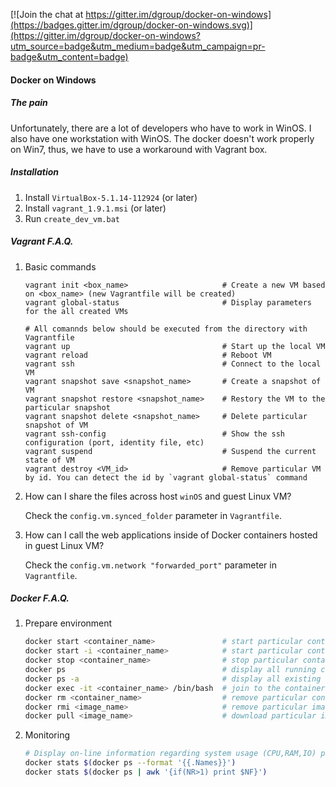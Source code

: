 [![Join the chat at https://gitter.im/dgroup/docker-on-windows](https://badges.gitter.im/dgroup/docker-on-windows.svg)](https://gitter.im/dgroup/docker-on-windows?utm_source=badge&utm_medium=badge&utm_campaign=pr-badge&utm_content=badge)


#### Docker on Windows
##### The pain
Unfortunately, there are a lot of developers who have to work in WinOS. I also have one workstation with WinOS.
The docker doesn't work properly on Win7, thus, we have to use a workaround with Vagrant box.

##### Installation
1. Install `VirtualBox-5.1.14-112924` (or later)
2. Install `vagrant_1.9.1.msi` (or later)
3. Run `create_dev_vm.bat`

##### Vagrant F.A.Q.
1. Basic commands
    ```shell
    vagrant init <box_name>                     # Create a new VM based on <box_name> (new Vagrantfile will be created)
    vagrant global-status                       # Display parameters for the all created VMs
    
    # All comannds below should be executed from the directory with Vagrantfile
    vagrant up                                  # Start up the local VM
    vagrant reload                              # Reboot VM
    vagrant ssh                                 # Connect to the local VM 
    vagrant snapshot save <snapshot_name>       # Create a snapshot of VM 
    vagrant snapshot restore <snapshot_name>    # Restory the VM to the particular snapshot 
    vagrant snapshot delete <snapshot_name>     # Delete particular snapshot of VM
    vagrant ssh-config                          # Show the ssh configuration (port, identity file, etc)
    vagrant suspend                             # Suspend the current state of VM
    vagrant destroy <VM_id>                     # Remove particular VM by id. You can detect the id by `vagrant global-status` command
    ```
2. How can I share the files across host `winOS` and guest Linux VM?

    Check the `config.vm.synced_folder` parameter in `Vagrantfile`.
    
3. How can I call the web applications inside of Docker containers hosted in guest Linux VM?

    Check the `config.vm.network "forwarded_port"` parameter in `Vagrantfile`.
     
##### Docker F.A.Q.
1. Prepare environment
    ```bash
    docker start <container_name>               # start particular container
    docker start -i <container_name>            # start particular container in interactive mode
    docker stop <container_name>                # stop particular container
    docker ps                                   # display all running containers
    docker ps -a                                # display all existing containers (stopped)
    docker exec -it <container_name> /bin/bash  # join to the container via bash
    docker rm <container_name>                  # remove particular container
    docker rmi <image_name>                     # remove particular image
    docker pull <image_name>                    # download particular image from the remote repository (NC Artifactory, dockerhub, etc)
    ```
2. Monitoring
    ```bash
    # Display on-line information regarding system usage (CPU,RAM,IO) per container    
    docker stats $(docker ps --format '{{.Names}}')        
    docker stats $(docker ps | awk '{if(NR>1) print $NF}')
    ```

